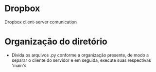 # Dropbox
Dropbox client-server comunication

# Organização do diretório
- Divida os arquivos .py conforme a organização presente, de modo a separar o cliente do servidor e em seguida, execute suas respectivas 'main's
